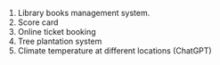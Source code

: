 1. Library books management system.
2. Score card
3. Online ticket booking
4. Tree plantation system
5. Climate temperature at different locations (ChatGPT)
